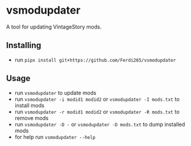 # vsmodupdater

A tool for updating VintageStory mods.

## Installing

- run `pipx install git+https://github.com/Ferdi265/vsmodupdater`

## Usage

- run `vsmodupdater` to update mods
- run `vsmodupdater -i modid1 modid2` or `vsmodupdater -I mods.txt` to install mods
- run `vsmodupdater -r modid1 modid2` or `vsmodupdater -R mods.txt` to remove mods
- run `vsmodupdater -D -` or `vsmodupdater -D mods.txt` to dump installed mods
- for help run `vsmodupdater --help`
